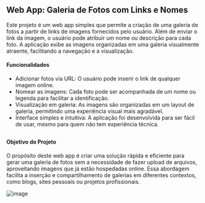 ## Web App: Galeria de Fotos com Links e Nomes
Este projeto é um web app simples que permite a criação de uma galeria de fotos a partir de links de imagens fornecidos pelo usuário. 
Além de enviar o link da imagem, o usuário pode atribuir um nome ou descrição para cada foto. A aplicação exibe as imagens organizadas em uma galeria visualmente atraente, facilitando a navegação e a visualização.

#### Funcionalidades
- Adicionar fotos via URL: O usuário pode inserir o link de qualquer imagem online.
- Nomear as imagens: Cada foto pode ser acompanhada de um nome ou legenda para facilitar a identificação.
- Visualização em galeria: As imagens são organizadas em um layout de galeria, permitindo uma experiência visual mais agradável.
- Interface simples e intuitiva: A aplicação foi desenvolvida para ser fácil de usar, mesmo para quem não tem experiência técnica.

##

#### Objetivo do Projeto
O propósito deste web app é criar uma solução rápida e eficiente para gerar uma galeria de fotos sem a necessidade de fazer upload de arquivos, aproveitando imagens que já estão hospedadas online. Essa abordagem facilita a inserção e compartilhamento de galerias em diferentes contextos, como blogs, sites pessoais ou projetos profissionais.

![image](https://github.com/user-attachments/assets/14ffc152-8331-4a39-8158-9cfe816fd3b7)



